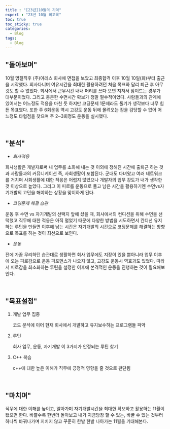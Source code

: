 ```yaml
---
title : "[23년]10월의 기억"
expert : "23년 10월 회고록"
toc: true
toc_sticky: true
categories:
  - Blog
tags:
  - Blog
---
```


## "돌아보며"

10월 명절직후 (주)아레스 회사에 면접을 보았고 최종합격 이후 10월 10일(화)부터 출근을 시작했다. 회사다니며 여유시간을 최대한 활용하려던 처음 목표와 달리 퇴근 후 아무것도 할 수 없었다. 회사에서 근무시간 내내 머리를 쓰다 오면 지쳐서 잠이드는 경우가 대부분이었다. 그리고 충분한 수면시간 확보가 정말 필수적이었다. 사람들과의 관계에 있어서는 어느정도 적응을 마친 듯 하지만 코딩문제 1문제라도 풀기가 생각보다 너무 힘든 목표였다. 또한 주 6회운동 역시 고강도 운동 뒤에 몰려오는 잠을 감당할 수 없어 어느정도 타협점을 찾으며 주 2~3회정도 운동을 실시했다.

<br/>

## "분석"

- *회사적응*

회사생활은 개발자로써 내 업무를 소화해 내는 것 이외에 정해진 시간에 출퇴근 하는 것과 사람들과의 커뮤니케이션 즉, 사회생활이 포함된다. 군대도 다녀왔고 여러 네트워크를 거치며 사회생활에 대한 적응은 어렵지 않았으나 개발자의 업무 강도가 내가 생각한 것 이상으로 높았다. 그리고 이 피로를 운동으로 풀고 남은 시간을 활용하기엔 수면vs자기개발의 고민을 해야하는 상황을 맞이하게 된다.

- *코딩문제 해결 습관*

운동 후 수면 vs 자기개발의 선택지 앞에 섰을 때, 회사에서의 컨디션을 위해 수면을 선택했고 직무에 대한 적응은 아직 멀었기 때문에 다양한 방법을 시도하면서 컨디션 유지하는 루틴을 만들면 이후에 남는 시간은 자기개발의 시간으로 코딩문제를 해결하는 방향으로 목표를 하는 것이 최선으로 보인다.

- *운동*

전에 가끔 무리하던 습관대로 생활하면 회사 업무에도 지장이 있을 뿐아니라 업무 이후에 오는 피로감으로 운동 퍼포먼스가 나오지 않고, 고강도 운동시 역효과도 있었다. 따라서 피로감을 최소화하는 루틴을 설정한 이후에 본격적인 운동을 진행하는 것이 필요해보인다.

<br/>

## "목표설정"

1. 개발 업무 집중
   
   코드 분석에 이어 현재 회사에서 개발하고 유지보수하는 프로그램들 파악

2. 루틴
   
   회사 업무, 운동, 자기개발 이 3가지가 안정되는 루틴 찾기

3. C++ 복습
   
   c++에 대한 높은 이해가 직무에 긍정적 영향을 줄 것으로 판단됨
   
   <br/>

## "마치며"

직무에 대한 이해를 높이고, 알아가며 자기개발시간을 최대한 확보하고 활용하는 11월이 됐으면 한다. 바쁠수록 한번더 돌아보고 내가 지금당장 할 수 있는, 바꿀 수 있는 것부터 하나씩 바꿔나가며 지치지 않고 꾸준히 한발 한발 나아가는 11월을 기대해본다.
